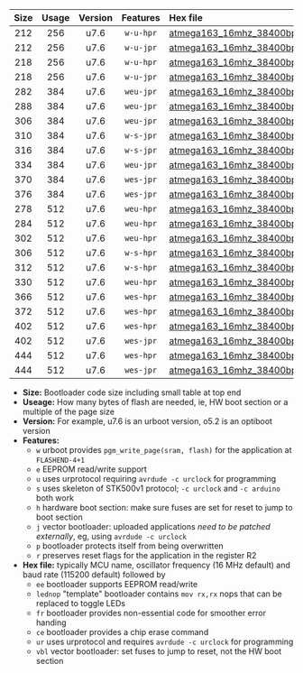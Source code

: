 |Size|Usage|Version|Features|Hex file|
|:-:|:-:|:-:|:-:|:--|
|212|256|u7.6|`w-u-hpr`|[atmega163_16mhz_38400bps_ur.hex](https://raw.githubusercontent.com/stefanrueger/urboot/main//atmega163_16mhz_38400bps_ur.hex)|
|212|256|u7.6|`w-u-jpr`|[atmega163_16mhz_38400bps_ur_vbl.hex](https://raw.githubusercontent.com/stefanrueger/urboot/main//atmega163_16mhz_38400bps_ur_vbl.hex)|
|218|256|u7.6|`w-u-hpr`|[atmega163_16mhz_38400bps_lednop_ur.hex](https://raw.githubusercontent.com/stefanrueger/urboot/main//atmega163_16mhz_38400bps_lednop_ur.hex)|
|218|256|u7.6|`w-u-jpr`|[atmega163_16mhz_38400bps_lednop_ur_vbl.hex](https://raw.githubusercontent.com/stefanrueger/urboot/main//atmega163_16mhz_38400bps_lednop_ur_vbl.hex)|
|282|384|u7.6|`weu-jpr`|[atmega163_16mhz_38400bps_ee_ur_vbl.hex](https://raw.githubusercontent.com/stefanrueger/urboot/main//atmega163_16mhz_38400bps_ee_ur_vbl.hex)|
|288|384|u7.6|`weu-jpr`|[atmega163_16mhz_38400bps_ee_lednop_ur_vbl.hex](https://raw.githubusercontent.com/stefanrueger/urboot/main//atmega163_16mhz_38400bps_ee_lednop_ur_vbl.hex)|
|306|384|u7.6|`weu-jpr`|[atmega163_16mhz_38400bps_ee_lednop_fr_ur_vbl.hex](https://raw.githubusercontent.com/stefanrueger/urboot/main//atmega163_16mhz_38400bps_ee_lednop_fr_ur_vbl.hex)|
|310|384|u7.6|`w-s-jpr`|[atmega163_16mhz_38400bps_vbl.hex](https://raw.githubusercontent.com/stefanrueger/urboot/main//atmega163_16mhz_38400bps_vbl.hex)|
|316|384|u7.6|`w-s-jpr`|[atmega163_16mhz_38400bps_lednop_vbl.hex](https://raw.githubusercontent.com/stefanrueger/urboot/main//atmega163_16mhz_38400bps_lednop_vbl.hex)|
|334|384|u7.6|`weu-jpr`|[atmega163_16mhz_38400bps_ee_lednop_fr_ce_ur_vbl.hex](https://raw.githubusercontent.com/stefanrueger/urboot/main//atmega163_16mhz_38400bps_ee_lednop_fr_ce_ur_vbl.hex)|
|370|384|u7.6|`wes-jpr`|[atmega163_16mhz_38400bps_ee_vbl.hex](https://raw.githubusercontent.com/stefanrueger/urboot/main//atmega163_16mhz_38400bps_ee_vbl.hex)|
|376|384|u7.6|`wes-jpr`|[atmega163_16mhz_38400bps_ee_lednop_vbl.hex](https://raw.githubusercontent.com/stefanrueger/urboot/main//atmega163_16mhz_38400bps_ee_lednop_vbl.hex)|
|278|512|u7.6|`weu-hpr`|[atmega163_16mhz_38400bps_ee_ur.hex](https://raw.githubusercontent.com/stefanrueger/urboot/main//atmega163_16mhz_38400bps_ee_ur.hex)|
|284|512|u7.6|`weu-hpr`|[atmega163_16mhz_38400bps_ee_lednop_ur.hex](https://raw.githubusercontent.com/stefanrueger/urboot/main//atmega163_16mhz_38400bps_ee_lednop_ur.hex)|
|302|512|u7.6|`weu-hpr`|[atmega163_16mhz_38400bps_ee_lednop_fr_ur.hex](https://raw.githubusercontent.com/stefanrueger/urboot/main//atmega163_16mhz_38400bps_ee_lednop_fr_ur.hex)|
|306|512|u7.6|`w-s-hpr`|[atmega163_16mhz_38400bps.hex](https://raw.githubusercontent.com/stefanrueger/urboot/main//atmega163_16mhz_38400bps.hex)|
|312|512|u7.6|`w-s-hpr`|[atmega163_16mhz_38400bps_lednop.hex](https://raw.githubusercontent.com/stefanrueger/urboot/main//atmega163_16mhz_38400bps_lednop.hex)|
|330|512|u7.6|`weu-hpr`|[atmega163_16mhz_38400bps_ee_lednop_fr_ce_ur.hex](https://raw.githubusercontent.com/stefanrueger/urboot/main//atmega163_16mhz_38400bps_ee_lednop_fr_ce_ur.hex)|
|366|512|u7.6|`wes-hpr`|[atmega163_16mhz_38400bps_ee.hex](https://raw.githubusercontent.com/stefanrueger/urboot/main//atmega163_16mhz_38400bps_ee.hex)|
|372|512|u7.6|`wes-hpr`|[atmega163_16mhz_38400bps_ee_lednop.hex](https://raw.githubusercontent.com/stefanrueger/urboot/main//atmega163_16mhz_38400bps_ee_lednop.hex)|
|402|512|u7.6|`wes-hpr`|[atmega163_16mhz_38400bps_ee_lednop_fr.hex](https://raw.githubusercontent.com/stefanrueger/urboot/main//atmega163_16mhz_38400bps_ee_lednop_fr.hex)|
|402|512|u7.6|`wes-jpr`|[atmega163_16mhz_38400bps_ee_lednop_fr_vbl.hex](https://raw.githubusercontent.com/stefanrueger/urboot/main//atmega163_16mhz_38400bps_ee_lednop_fr_vbl.hex)|
|444|512|u7.6|`wes-hpr`|[atmega163_16mhz_38400bps_ee_lednop_fr_ce.hex](https://raw.githubusercontent.com/stefanrueger/urboot/main//atmega163_16mhz_38400bps_ee_lednop_fr_ce.hex)|
|444|512|u7.6|`wes-jpr`|[atmega163_16mhz_38400bps_ee_lednop_fr_ce_vbl.hex](https://raw.githubusercontent.com/stefanrueger/urboot/main//atmega163_16mhz_38400bps_ee_lednop_fr_ce_vbl.hex)|

- **Size:** Bootloader code size including small table at top end
- **Useage:** How many bytes of flash are needed, ie, HW boot section or a multiple of the page size
- **Version:** For example, u7.6 is an urboot version, o5.2 is an optiboot version
- **Features:**
  + `w` urboot provides `pgm_write_page(sram, flash)` for the application at `FLASHEND-4+1`
  + `e` EEPROM read/write support
  + `u` uses urprotocol requiring `avrdude -c urclock` for programming
  + `s` uses skeleton of STK500v1 protocol; `-c urclock` and `-c arduino` both work
  + `h` hardware boot section: make sure fuses are set for reset to jump to boot section
  + `j` vector bootloader: uploaded applications *need to be patched externally*, eg, using `avrdude -c urclock`
  + `p` bootloader protects itself from being overwritten
  + `r` preserves reset flags for the application in the register R2
- **Hex file:** typically MCU name, oscillator frequency (16 MHz default) and baud rate (115200 default) followed by
  + `ee` bootloader supports EEPROM read/write
  + `lednop` "template" bootloader contains `mov rx,rx` nops that can be replaced to toggle LEDs
  + `fr` bootloader provides non-essential code for smoother error handing
  + `ce` bootloader provides a chip erase command
  + `ur` uses urprotocol and requires `avrdude -c urclock` for programming
  + `vbl` vector bootloader: set fuses to jump to reset, not the HW boot section
